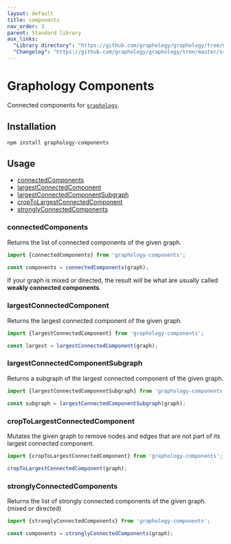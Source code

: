 ```yaml
---
layout: default
title: components
nav_order: 3
parent: Standard library
aux_links:
  "Library directory": "https://github.com/graphology/graphology/tree/master/src/components"
  "Changelog": "https://github.com/graphology/graphology/tree/master/src/components/CHANGELOG.md"
---
```


# Graphology Components

Connected components for [`graphology`](..).

## Installation

```
npm install graphology-components
```

## Usage

- [connectedComponents](#connectedcomponents)
- [largestConnectedComponent](#largestconnectedcomponent)
- [largestConnectedComponentSubgraph](#largestconnectedcomponentsubgraph)
- [cropToLargestConnectedComponent](#cropToLargestConnectedComponent)
- [stronglyConnectedComponents](#stronglyconnectedcomponents)

### connectedComponents

Returns the list of connected components of the given graph.

```js
import {connectedComponents} from 'graphology-components';

const components = connectedComponents(graph);
```

If your graph is mixed or directed, the result will be what are usually called **weakly connected components**.

### largestConnectedComponent

Returns the largest connected component of the given graph.

```js
import {largestConnectedComponent} from 'graphology-components';

const largest = largestConnectedComponent(graph);
```

### largestConnectedComponentSubgraph

Returns a subgraph of the largest connected component of the given graph.

```js
import {largestConnectedComponentSubgraph} from 'graphology-components';

const subgraph = largestConnectedComponentSubgraph(graph);
```

### cropToLargestConnectedComponent

Mutates the given graph to remove nodes and edges that are not part of its largest connected component.

```js
import {cropToLargestConnectedComponent} from 'graphology-components';

cropToLargestConnectedComponent(graph);
```

### stronglyConnectedComponents

Returns the list of strongly connected components of the given graph. (mixed or directed)

```js
import {stronglyConnectedComponents} from 'graphology-components';

const components = stronglyConnectedComponents(graph);
```

